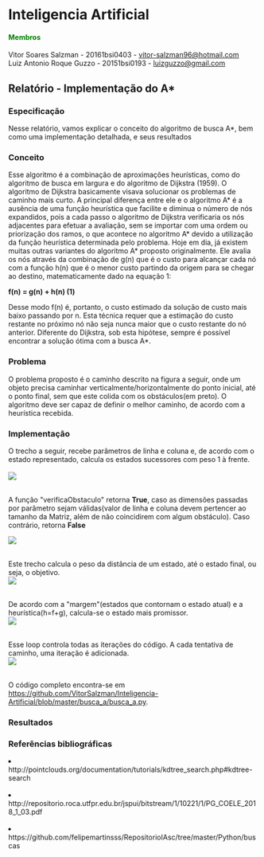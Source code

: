 # Inteligencia Artificial

#### <font color="green"> Membros </font><br>
Vitor Soares Salzman - 20161bsi0403 - vitor-salzman96@hotmail.com<br>
Luiz Antonio Roque Guzzo - 20151bsi0193 - luizguzzo@gmail.com<br>


## Relatório - Implementação do A*<br>

### Especificação<br>
Nesse relatório, vamos explicar o conceito do algoritmo de busca A*, bem como uma implementação detalhada, e seus resultados<br>

### Conceito<br>
Esse algoritmo é a combinação de aproximações heurísticas, como do algoritmo de busca em largura e do algoritmo de Dijkstra (1959). O algoritmo de Dijkstra basicamente visava solucionar os problemas de caminho mais curto.  A principal diferença entre ele e o algoritmo A* é a ausência de uma função heurística que facilite e diminua o número de nós expandidos, pois a cada passo o algoritmo de  Dijkstra verificaria os nós adjacentes para efetuar a avaliação, sem se importar com uma ordem ou priorização dos ramos, o que acontece no algoritmo A* devido a utilização da função heurística determinada pelo problema. Hoje em dia,  já existem muitas outras variantes do algoritmo A* proposto originalmente. Ele avalia os nós através da combinação de g(n) que é o custo para alcançar cada nó com a função h(n) que é o menor custo partindo da origem para se chegar ao destino, matematicamente dado na equação 1:<br>

<b> f(n) = g(n) + h(n) (1) </b><br>

Desse modo f(n) é, portanto, o custo estimado da solução de custo mais baixo passando por n. Esta técnica requer que a estimação do custo restante no próximo nó não seja nunca maior que o custo restante do nó anterior. Diferente do Dijkstra,  sob esta hipótese, sempre é possível encontrar a solução ótima com a busca A*.<br>

### Problema  <br>

O problema proposto é o caminho descrito na figura a seguir, onde um objeto precisa caminhar verticalmente/horizontalmente do ponto inicial, até o ponto final, sem que este colida com os obstáculos(em preto). O algoritmo deve ser capaz de definir o melhor caminho, de acordo com a heurística recebida.<br>

### Implementação<br>
O trecho a seguir, recebe parâmetros de linha e coluna e, de acordo com o estado representado, calcula os estados sucessores com peso 1 à frente.<br><br>
<img src="https://github.com/VitorSalzman/Inteligencia-Artificial/blob/master/imagens/EncontraEstadosSucessores.PNG"> <br><br>

A função "verificaObstaculo" retorna <b>True</b>, caso as dimensões passadas por parâmetro sejam válidas(valor de linha e coluna devem pertencer ao tamanho da Matriz, além de não coincidirem com algum obstáculo). Caso contrário, retorna <b>False</b><br>

<img src="https://github.com/VitorSalzman/Inteligencia-Artificial/blob/master/imagens/EncontraEstadosSucessores.PNG"> <br><br>

Este trecho calcula o peso da distância de um estado, até o estado final, ou seja, o objetivo.<br>
<img src="https://github.com/VitorSalzman/Inteligencia-Artificial/blob/master/imagens/CalculaDistanciaMeta.PNG"><br><br>

De acordo com a "margem"(estados que contornam o estado atual) e a heurística(h=f+g), calcula-se o estado mais promissor.<br>
<img src="https://github.com/VitorSalzman/Inteligencia-Artificial/blob/master/imagens/EncontraEstadoPromissor.PNG"><br><br>

Esse loop controla todas as iterações do código. A cada tentativa de caminho, uma iteração é adicionada.<br>
<img src="https://github.com/VitorSalzman/Inteligencia-Artificial/blob/master/imagens/Tentativas.PNG"><br><br>

O código completo encontra-se em https://github.com/VitorSalzman/Inteligencia-Artificial/blob/master/busca_a/busca_a.py. <br>

   

### Resultados<br>

### Referências bibliográficas<br>
<li>http://pointclouds.org/documentation/tutorials/kdtree_search.php#kdtree-search</li><br>
<li>http://repositorio.roca.utfpr.edu.br/jspui/bitstream/1/10221/1/PG_COELE_2018_1_03.pdf</li><br>
<li>https://github.com/felipemartinsss/RepositorioIAsc/tree/master/Python/buscas</li><br>
